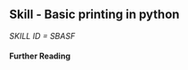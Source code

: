 ## Skill - Basic printing in python

*SKILL ID = SBASF*


#### Further Reading
<!--stackedit_data:
eyJoaXN0b3J5IjpbMjExMDg3MTE0Nl19
-->